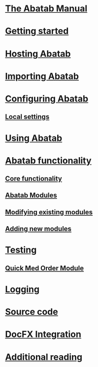 # [The Abatab Manual](index.md)

# [Getting started](./GettingStarted/man-GettingStarted-Home.md)

# [Hosting Abatab](./hosting/man-Hosting-Home.md)

# [Importing Abatab](./importing/man-Importing-Home.md)

# [Configuring Abatab](./configuration/man-Configuration-Home.md)

## [Local settings](./configuration/man-Configuration-LocalSettings.md)

# [Using Abatab](./using/man-Using-Home.md)

# [Abatab functionality](./functionality/man-Functionality-Home.md)

## [Core functionality](./functionality/man-Functionality-Core.md)

## [Abatab Modules](./functionality/man-Functionality-Modules.md)

## [Modifying existing modules](./functionality/man-Functionality-Existing.md)

## [Adding new modules](./modules/man-Functionality-New.md)

# [Testing](./testing/man-Testing-Home.md)

## [Quick Med Order Module](./testing/man-Testing-ModQuickMedOrder.md)

# [Logging](./logging/man-Logging-Home.md)

# [Source code](./source-code/man-SourceCode-Home.md)

# [DocFX Integration](./docfx/man-DocFx-Home.md)

# [Additional reading](./AdditionalInformation/man-AdditionalInformation-Home.md)